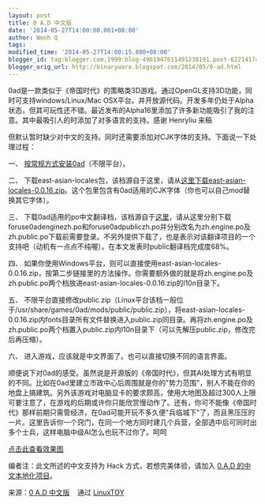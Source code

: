 ```yaml
---
layout: post
title: 0 A.D 中文版
date: '2014-05-27T14:00:00.001+08:00'
author: Wenh Q
tags:
modified_time: '2014-05-27T14:00:15.880+08:00'
blogger_id: tag:blogger.com,1999:blog-4961947611491238191.post-6221417443053905430
blogger_orig_url: http://binaryware.blogspot.com/2014/05/0-ad.html
---
```

0ad是一款类似于《帝国时代》的策略类3D游戏。通过OpenGL支持3D功能，同时可支持windows/Linux/Mac
OSX平台。并开放源代码。开发多年仍处于Alpha状态，但其可玩性还不错。最近发布的Alpha16里添加了许多新功能吸引了我的注意。其中最吸引人的时添加了对多语言的支持。感谢
Henryliu 来稿



但默认暂时缺少对中文的支持。同时还需要添加对CJK字体的支持。下面说一下处理过程：

一、
[按常规方式安装0ad](http://play0ad.com/alpha-16-patanjali/)（不限平台）。

二、
下载east-asian-locales包，该档源自于这里，请从[这里下载east-asian-locales-0.0.16.zip](http://trac.wildfiregames.com/wiki/Installing_East_Asian_Locales)。这个包里包含有0ad适用的CJK字体（你也可以自己mod替换其它字体）。

三、
下载0ad适用的po中文翻译档，该档源自于[这里](http://trac.wildfiregames.com/wiki/Installing_East_Asian_Locales)，请从这里分别下载foruse0adenginezh.po和foruse0adpubliczh.po并分别改名为zh.engine.po及zh.public.po下载前需要登录。不另外提供下载了，也是表示对该翻译项目的一个支持吧（动机有一点点不纯喔）。在本文发表时public翻译档完成度68%。

四、
如果你使用Windows平台，则可以直接使用east-asian-locales-0.0.16.zip，按第二步链接里的方法操作。你需要额外做的就是将zh.engine.po及zh.public.po两个档放进east-asian-locales-0.0.16.zip的l10n目录下。

五、
不限平台直接修改public.zip（Linux平台该档一般位于/usr/share/games/0ad/mods/public/public.zip），将east-asian-locales-0.0.16.zip内fonts目录所有文件替换进入public.zip同目录。再将zh.engine.po及zh.public.po两个档置入public.zip内l10n目录下（可以先解压public.zip，修改完后再压缩）。

六、 进入游戏，应该就是中文界面了。也可以直接切换不同的语言界面。

顺便说下对0ad的感受。虽然说是开源版的《帝国时代》，但其AI处理方式有明显的不同。比如在0ad里建立市政中心后周围就是你的"势力范围"，别人不能在你的地盘上搞建筑。另外该游戏对电脑显卡的要求颇高，使用大地图及超过300人上限可要注意了，在游戏的后期或许你只能欣赏慢动作了。还有，你可不能像《帝国时代》那样前期只需管经济，在0ad可能开玩不多久便"兵临城下"了，而且黑压压的一片。这里告诉你一个窍门，在同一个地方同时建几个兵营，全部选中后可同时出多个士兵，这样电脑中级AI怎么也玩不过你了。呵呵

[点击此查看效果图](https://k9bk8w.by3302.livefilestore.com/y2pukPI_OxZWvOFwUXGMTL3_ntSy6Ns1YkYjkw2IvoKANkyLplyS1IukyECNlEPZsRZnAYZrWJOxkI8JBSJ-dnNZVetsZ7xvtIcohG6YUo5wdI/0ad.png?psid=1)

编者注：此文所述的中文支持为 Hack 方式，若想完美体验，请加入 [0.A.D
的中文本地化项目](https://www.transifex.com/projects/p/0ad/)。

来源：[0 A.D
中文版](https://linuxtoy.org/archives/0ad-chinese-edition.html) 
  通过 [LinuxTOY](https://linuxtoy.org/)
